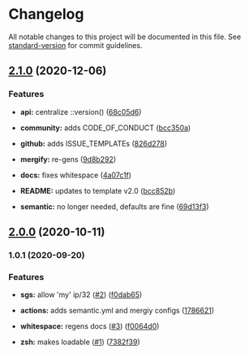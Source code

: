 # Changelog

All notable changes to this project will be documented in this file. See [standard-version](https://github.com/conventional-changelog/standard-version) for commit guidelines.

## [2.1.0](https://github.com/p6m7g8/p6-cirrus-inc/compare/v2.0.0...v2.1.0) (2020-12-06)


### Features

* **api:** centralize ::version() ([68c05d6](https://github.com/p6m7g8/p6-cirrus-inc/commit/68c05d6607d9398e71d50be3ebab571f46c702e4))
* **community:** adds CODE_OF_CONDUCT ([bcc350a](https://github.com/p6m7g8/p6-cirrus-inc/commit/bcc350a370adec2607bfbbe88ab835add129cf88))
* **github:** adds ISSUE_TEMPLATEs ([826d278](https://github.com/p6m7g8/p6-cirrus-inc/commit/826d2789a13868b2bd3f57fc8483a28a583cef53))
* **mergify:** re-gens ([9d8b292](https://github.com/p6m7g8/p6-cirrus-inc/commit/9d8b2926047e62e66955db7edc28312ce332d957))


* **docs:** fixes whitespace ([4a07c1f](https://github.com/p6m7g8/p6-cirrus-inc/commit/4a07c1f4e388217777e448f5b598c47c756be26f))
* **README:** updates to template v2.0 ([bcc852b](https://github.com/p6m7g8/p6-cirrus-inc/commit/bcc852b0a1c5023d5be1fcc02ced86177a195cb2))
* **semantic:** no longer needed, defaults are fine ([69d13f3](https://github.com/p6m7g8/p6-cirrus-inc/commit/69d13f39e8cda7e1494c185ef75a1e0b7d57f1f5))

## [2.0.0](https://github.com/p6m7g8/p6-cirrus-inc/compare/v1.0.1...v2.0.0) (2020-10-11)

### 1.0.1 (2020-09-20)


### Features

* **sgs:** allow 'my' ip/32 ([#2](https://github.com/p6m7g8/p6-cirrus-inc/issues/2)) ([f0dab65](https://github.com/p6m7g8/p6-cirrus-inc/commit/f0dab6520f0d33f9162ffb2b05860220ca1cb516))


* **actions:** adds semantic.yml and mergiy configs ([1786621](https://github.com/p6m7g8/p6-cirrus-inc/commit/178662166990f71e8734fa4a30d4e0033bbf3c0e))
* **whitespace:** regens docs ([#3](https://github.com/p6m7g8/p6-cirrus-inc/issues/3)) ([f0064d0](https://github.com/p6m7g8/p6-cirrus-inc/commit/f0064d002ab2d0cc2ef84d1d48b73b6bb9e24ba8))
* **zsh:** makes loadable ([#1](https://github.com/p6m7g8/p6-cirrus-inc/issues/1)) ([7382f39](https://github.com/p6m7g8/p6-cirrus-inc/commit/7382f397a51560eac63e29ae642f9e9de59d3444))
